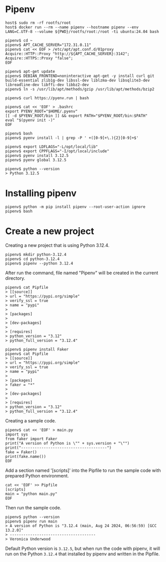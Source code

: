 # Pipenv

```
host$ sudo rm -rf rootfs/root
host$ docker run --rm --name pipenv --hostname pipenv --env LANG=C.UTF-8 --volume ${PWD}/rootfs/root:/root -ti ubuntu:24.04 bash
```

```
pipenv$ cd ~
pipenv$ APT_CACHE_SERVER="172.31.0.11"
pipenv$ cat << EOF > /etc/apt/apt.conf.d/01proxy
Acquire::HTTP::Proxy "http://${APT_CACHE_SERVER}:3142";
Acquire::HTTPS::Proxy "false";
EOF

pipenv$ apt-get update
pipenv$ DEBIAN_FRONTEND=noninteractive apt-get -y install curl git build-essential zlib1g-dev libssl-dev liblzma-dev libsqlite3-dev libreadline-dev libffi-dev libbz2-dev
pipenv$ ln -s /usr/lib/apt/methods/gzip /usr/lib/apt/methods/bzip2

pipenv$ curl https://pyenv.run | bash
```

```
pipenv$ cat << 'EOF' > .bashrc
export PYENV_ROOT="$HOME/.pyenv"
[[ -d $PYENV_ROOT/bin ]] && export PATH="$PYENV_ROOT/bin:$PATH"
eval "$(pyenv init -)"
EOF
```

```
pipenv$ bash
pipenv$ pyenv install -l | grep -P ' +([0-9]+\.){2}[0-9]+$'

pipenv$ export LDFLAGS="-L/opt/local/lib"
pipenv$ export CPPFLAGS="-I/opt/local/include"
pipenv$ pyenv install 3.12.5
pipenv$ pyenv global 3.12.5

pipenv$ python --version
> Python 3.12.5
```

# Installing pipenv

```
pipenv$ python -m pip install pipenv --root-user-action ignore
pipenv$ bash
```

# Create a new project
Creating a new project that is using Python 3.12.4.

```
pipenv$ mkdir python-3.12.4
pipenv$ cd python-3.12.4
pipenv$ pipenv --python 3.12.4
```

After run the command, file named "Pipenv" will be created in the current directory.

```
pipenv$ cat Pipfile
> [[source]]
> url = "https://pypi.org/simple"
> verify_ssl = true
> name = "pypi"
> 
> [packages]
> 
> [dev-packages]
> 
> [requires]
> python_version = "3.12"
> python_full_version = "3.12.4"
```

```
pipenv$ pipenv install Faker
pipenv$ cat Pipfile
> [[source]]
> url = "https://pypi.org/simple"
> verify_ssl = true
> name = "pypi"
> 
> [packages]
> faker = "*"
> 
> [dev-packages]
> 
> [requires]
> python_version = "3.12"
> python_full_version = "3.12.4"
```

Creating a sample code.

```
pipenv$ cat << 'EOF' > main.py
import sys
from faker import Faker
print("A version of Python is \"" + sys.version + "\"")
print("--------------------------------------")
fake = Faker()
print(fake.name())
EOF
```

Add a section named '[scripts]' into the Pipfile to run the sample code with prepared Python environment.

```
cat << 'EOF' >> Pipfile
[scripts]
main = "python main.py"
EOF
```

Then run the sample code.

```
pipenv$ python --version
pipenv$ pipenv run main
> A version of Python is "3.12.4 (main, Aug 24 2024, 06:56:59) [GCC 13.2.0]"
> --------------------------------------
> Veronica Underwood
```

Default Python version is `3.12.5`, but when run the code with pipenv, it will run on the Python `3.12.4` that installed by pipenv and written in the Pipfile.


